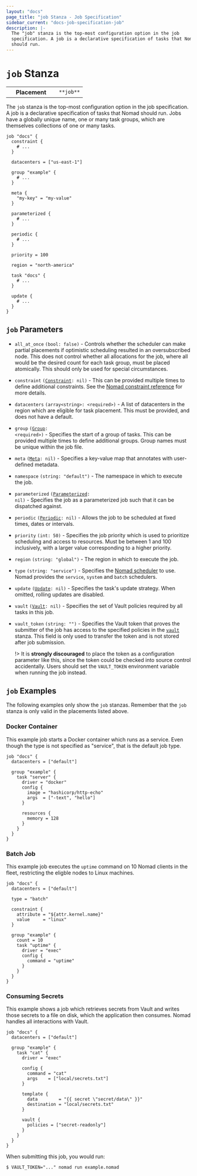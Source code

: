 ```yaml
---
layout: "docs"
page_title: "job Stanza - Job Specification"
sidebar_current: "docs-job-specification-job"
description: |-
  The "job" stanza is the top-most configuration option in the job
  specification. A job is a declarative specification of tasks that Nomad
  should run.
---
```


# `job` Stanza

<table class="table table-bordered table-striped">
  <tr>
    <th width="120">Placement</th>
    <td>
      <code>**job**</code>
    </td>
  </tr>
</table>

The `job` stanza is the top-most configuration option in the job specification.
A job is a declarative specification of tasks that Nomad should run. Jobs have a
globally unique name, one or many task groups, which are themselves collections
of one or many tasks.

```hcl
job "docs" {
  constraint {
    # ...
  }

  datacenters = ["us-east-1"]

  group "example" {
    # ...
  }

  meta {
    "my-key" = "my-value"
  }

  parameterized {
    # ...
  }

  periodic {
    # ...
  }

  priority = 100

  region = "north-america"

  task "docs" {
    # ...
  }

  update {
    # ...
  }
}
```

## `job` Parameters

- `all_at_once` `(bool: false)` - Controls whether the scheduler can make
  partial placements if optimistic scheduling resulted in an oversubscribed
  node. This does not control whether all allocations for the job, where all
  would be the desired count for each task group, must be placed atomically.
  This should only be used for special circumstances.

- `constraint` <code>([Constraint][constraint]: nil)</code> -
  This can be provided multiple times to define additional constraints. See the
  [Nomad constraint reference](/docs/job-specification/constraint.html) for more
  details.

- `datacenters` `(array<string>: <required>)` - A list of datacenters in the region which are eligible
  for task placement. This must be provided, and does not have a default.

- `group` <code>([Group][group]: \<required\>)</code> - Specifies the start of a
  group of tasks. This can be provided multiple times to define additional
  groups. Group names must be unique within the job file.

- `meta` <code>([Meta][]: nil)</code> - Specifies a key-value map that annotates
  with user-defined metadata.

- `namespace` `(string: "default")` - The namespace in which to execute the job.

- `parameterized` <code>([Parameterized][parameterized]: nil)</code> - Specifies
  the job as a parameterized job such that it can be dispatched against.

- `periodic` <code>([Periodic][]: nil)</code> - Allows the job to be scheduled
  at fixed times, dates or intervals.

- `priority` `(int: 50)` - Specifies the job priority which is used to
  prioritize scheduling and access to resources. Must be between 1 and 100
  inclusively, with a larger value corresponding to a higher priority.

- `region` `(string: "global")` - The region in which to execute the job.

- `type` `(string: "service")` - Specifies the  [Nomad scheduler][scheduler] to
  use. Nomad provides the `service`, `system` and `batch` schedulers.

- `update` <code>([Update][update]: nil)</code> - Specifies the task's update
  strategy. When omitted, rolling updates are disabled.

- `vault` <code>([Vault][]: nil)</code> - Specifies the set of Vault policies
  required by all tasks in this job.

- `vault_token` `(string: "")` - Specifies the Vault token that proves the
  submitter of the job has access to the specified policies in the
  [`vault`][vault] stanza. This field is only used to transfer the token and is
  not stored after job submission.

    !> It is **strongly discouraged** to place the token as a configuration
    parameter like this, since the token could be checked into source control
    accidentally. Users should set the `VAULT_TOKEN` environment variable when
    running the job instead.

## `job` Examples

The following examples only show the `job` stanzas. Remember that the
`job` stanza is only valid in the placements listed above.

### Docker Container

This example job starts a Docker container which runs as a service. Even though
the type is not specified as "service", that is the default job type.

```hcl
job "docs" {
  datacenters = ["default"]

  group "example" {
    task "server" {
      driver = "docker"
      config {
        image = "hashicorp/http-echo"
        args  = ["-text", "hello"]
      }

      resources {
        memory = 128
      }
    }
  }
}
```

### Batch Job

This example job executes the `uptime` command on 10 Nomad clients in the fleet,
restricting the eligble nodes to Linux machines.

```hcl
job "docs" {
  datacenters = ["default"]

  type = "batch"

  constraint {
    attribute = "${attr.kernel.name}"
    value     = "linux"
  }

  group "example" {
    count = 10
    task "uptime" {
      driver = "exec"
      config {
        command = "uptime"
      }
    }
  }
}
```

### Consuming Secrets

This example shows a job which retrieves secrets from Vault and writes those
secrets to a file on disk, which the application then consumes. Nomad handles
all interactions with Vault.

```hcl
job "docs" {
  datacenters = ["default"]

  group "example" {
    task "cat" {
      driver = "exec"

      config {
        command = "cat"
        args    = ["local/secrets.txt"]
      }

      template {
        data        = "{{ secret \"secret/data\" }}"
        destination = "local/secrets.txt"
      }

      vault {
        policies = ["secret-readonly"]
      }
    }
  }
}
```

When submitting this job, you would run:

```
$ VAULT_TOKEN="..." nomad run example.nomad
```

[constraint]: /docs/job-specification/constraint.html "Nomad constraint Job Specification"
[group]: /docs/job-specification/group.html "Nomad group Job Specification"
[meta]: /docs/job-specification/meta.html "Nomad meta Job Specification"
[parameterized]: /docs/job-specification/parameterized.html "Nomad parameterized Job Specification"
[periodic]: /docs/job-specification/periodic.html "Nomad periodic Job Specification"
[task]: /docs/job-specification/task.html "Nomad task Job Specification"
[update]: /docs/job-specification/update.html "Nomad update Job Specification"
[vault]: /docs/job-specification/vault.html "Nomad vault Job Specification"
[scheduler]: /docs/runtime/schedulers.html "Nomad Scheduler Types"
